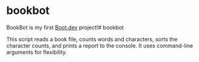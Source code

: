 # bookbot

BookBot is my first [Boot.dev](https://www.boot.dev) project!# bookbot

This script reads a book file, counts words and characters, sorts the character counts, and prints a report to the console. It uses command-line arguments for flexibility.

